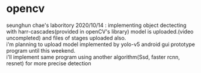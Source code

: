 # opencv
seunghun chae's laboritory
2020/10/14 : implementing object dectecting with harr-cascades(provided in openCV's library) model is uploaded.(video uncompleted) and files of stages uploaded also.  
i'm planning to upload model implemented by yolo-v5 android gui prototype program until this weekend.  
i'll implement same program using another algorithm(Ssd, faster rcnn, resnet) for more precise detection